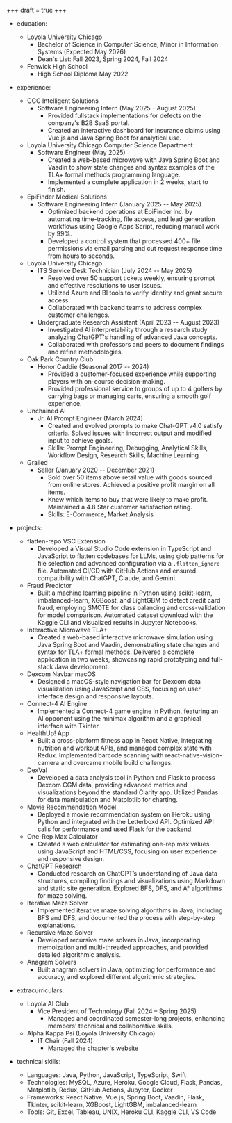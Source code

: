 +++ 
draft = true 
+++

- education:
  - Loyola University Chicago
    - Bachelor of Science in Computer Science, Minor in Information Systems (Expected May 2026)
    - Dean's List: Fall 2023, Spring 2024, Fall 2024
  - Fenwick High School
    - High School Diploma May 2022

- experience:
  - CCC Intelligent Solutions 
    - Software Engineering Intern (May 2025 - August 2025)
      - Provided fullstack implementations for defects on the company's B2B SaaS portal.
      - Created an interactive dashboard for insurance claims using Vue.js and Java Spring Boot for analytical use.
  - Loyola University Chicago Computer Science Department
    - Software Engineer (May 2025)
      - Created a web-based microwave with Java Spring Boot and Vaadin to show state changes and syntax examples of the TLA+ formal methods programming language.
      - Implemented a complete application in 2 weeks, start to finish.
  - EpiFinder Medical Solutions
    - Software Engineering Intern (January 2025 -- May 2025)
      - Optimized backend operations at EpiFinder Inc. by automating time-tracking, file access, and lead generation workflows using Google Apps Script, reducing manual work by 99%.
      - Developed a control system that processed 400+ file permissions via email parsing and cut request response time from hours to seconds.
  - Loyola University Chicago
    - ITS Service Desk Technician (July 2024 -- May 2025)
      - Resolved over 50 support tickets weekly, ensuring prompt and effective resolutions to user issues.
      - Utilized Azure and BI tools to verify identity and grant secure access.
      - Collaborated with backend teams to address complex customer challenges.
    - Undergraduate Research Assistant (April 2023 -- August 2023)
      - Investigated AI interpretability through a research study analyzing ChatGPT's handling of advanced Java concepts.
      - Collaborated with professors and peers to document findings and refine methodologies.
  - Oak Park Country Club
    - Honor Caddie (Seasonal 2017 -- 2024)
      - Provided a customer-focused experience while supporting players with on-course decision-making.
      - Provided professional service to groups of up to 4 golfers by carrying bags or managing carts, ensuring a smooth golf experience.
  - Unchained AI
    - Jr. AI Prompt Engineer (March 2024)
      - Created and evolved prompts to make Chat-GPT v4.0 satisfy criteria. Solved issues with incorrect output and modified input to achieve goals.
      - Skills: Prompt Engineering, Debugging, Analytical Skills, Workflow Design, Research Skills, Machine Learning
  - Grailed
    - Seller (January 2020 -- December 2021)
      - Sold over 50 items above retail value with goods sourced from online stores. Achieved a positive profit margin on all items.
      - Knew which items to buy that were likely to make profit. Maintained a 4.8 Star customer satisfaction rating.
      - Skills: E-Commerce, Market Analysis

- projects:
  - flatten-repo VSC Extension
    - Developed a Visual Studio Code extension in TypeScript and JavaScript to flatten codebases for LLMs, using glob patterns for file selection and advanced configuration via a `.flatten_ignore` file. Automated CI/CD with GitHub Actions and ensured compatibility with ChatGPT, Claude, and Gemini.
  - Fraud Predictor
    - Built a machine learning pipeline in Python using scikit-learn, imbalanced-learn, XGBoost, and LightGBM to detect credit card fraud, employing SMOTE for class balancing and cross-validation for model comparison. Automated dataset download with the Kaggle CLI and visualized results in Jupyter Notebooks.
  - Interactive Microwave TLA+
    - Created a web-based interactive microwave simulation using Java Spring Boot and Vaadin, demonstrating state changes and syntax for TLA+ formal methods. Delivered a complete application in two weeks, showcasing rapid prototyping and full-stack Java development.
  - Dexcom Navbar macOS
    - Designed a macOS-style navigation bar for Dexcom data visualization using JavaScript and CSS, focusing on user interface design and responsive layouts.
  - Connect-4 AI Engine
    - Implemented a Connect-4 game engine in Python, featuring an AI opponent using the minimax algorithm and a graphical interface with Tkinter.
  - HealthUp! App
    - Built a cross-platform fitness app in React Native, integrating nutrition and workout APIs, and managed complex state with Redux. Implemented barcode scanning with react-native-vision-camera and overcame mobile build challenges.
  - DexVal
    - Developed a data analysis tool in Python and Flask to process Dexcom CGM data, providing advanced metrics and visualizations beyond the standard Clarity app. Utilized Pandas for data manipulation and Matplotlib for charting.
  - Movie Recommendation Model
    - Deployed a movie recommendation system on Heroku using Python and integrated with the Letterboxd API. Optimized API calls for performance and used Flask for the backend.
  - One-Rep Max Calculator
    - Created a web calculator for estimating one-rep max values using JavaScript and HTML/CSS, focusing on user experience and responsive design.
  - ChatGPT Research
    - Conducted research on ChatGPT’s understanding of Java data structures, compiling findings and visualizations using Markdown and static site generation. Explored BFS, DFS, and A* algorithms for maze solving.
  - Iterative Maze Solver
    - Implemented iterative maze solving algorithms in Java, including BFS and DFS, and documented the process with step-by-step explanations.
  - Recursive Maze Solver
    - Developed recursive maze solvers in Java, incorporating memoization and multi-threaded approaches, and provided detailed algorithmic analysis.
  - Anagram Solvers
    - Built anagram solvers in Java, optimizing for performance and accuracy, and explored different algorithmic strategies.

- extracurriculars:
  - Loyola AI Club
    - Vice President of Technology (Fall 2024 – Spring 2025)
      - Managed and coordinated semester-long projects, enhancing members' technical and collaborative skills.
  - Alpha Kappa Psi (Loyola University Chicago)
    - IT Chair (Fall 2024)
      - Managed the chapter's website 

- technical skills:
  - Languages: Java, Python, JavaScript, TypeScript, Swift
  - Technologies: MySQL, Azure, Heroku, Google Cloud, Flask, Pandas, Matplotlib, Redux, GitHub Actions, Jupyter, Docker
  - Frameworks: React Native, Vue.js, Spring Boot, Vaadin, Flask, Tkinter, scikit-learn, XGBoost, LightGBM, imbalanced-learn
  - Tools: Git, Excel, Tableau, UNIX, Heroku CLI, Kaggle CLI, VS Code